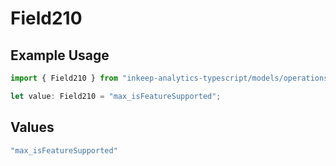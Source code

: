 # Field210

## Example Usage

```typescript
import { Field210 } from "inkeep-analytics-typescript/models/operations";

let value: Field210 = "max_isFeatureSupported";
```

## Values

```typescript
"max_isFeatureSupported"
```